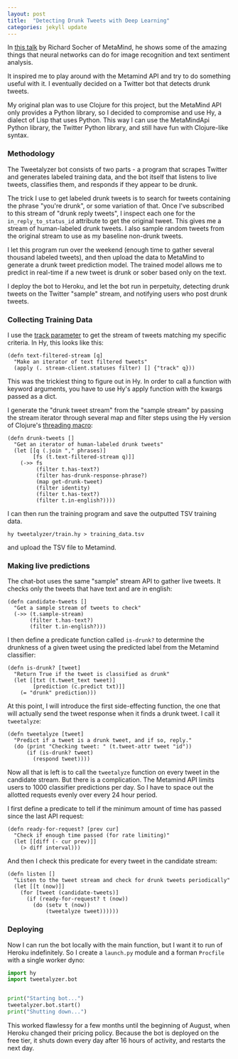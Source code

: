 ```yaml
---
layout: post
title:  "Detecting Drunk Tweets with Deep Learning"
categories: jekyll update
---
```


In [this talk][socher-talk] by Richard Socher of MetaMind, he shows some of the amazing things that neural networks can do for image recognition and text sentiment analysis.

It inspired me to play around with the Metamind API and try to do something useful with it. I eventually decided on a Twitter bot that detects drunk tweets.

My original plan was to use Clojure for this project, but the MetaMind API only provides a Python library, so I decided to compromise and use Hy, a dialect of Lisp that uses Python. This way I can use the MetaMindApi Python library, the Twitter Python library, and still have fun with Clojure-like syntax.

### Methodology

The Tweetalyzer bot consists of two parts - a program that scrapes Twitter and generates labeled training data, and the bot itself that listens to live tweets, classifies them, and responds if they appear to be drunk.

The trick I use to get labeled drunk tweets is to search for tweets containing the phrase "you're drunk", or some variation of that. Once I've subscribed to this stream of "drunk reply tweets", I inspect each one for the `in_reply_to_status_id` attribute to get the original tweet. This gives me a stream of human-labeled drunk tweets. I also sample random tweets from the original stream to use as my baseline non-drunk tweets.

I let this program run over the weekend (enough time to gather several thousand labeled tweets), and then upload the data to MetaMind to generate a drunk tweet prediction model. The trained model allows me to predict in real-time if a new tweet is drunk or sober based only on the text.

I deploy the bot to Heroku, and let the bot run in perpetuity, detecting drunk tweets on the Twitter "sample" stream, and notifying users who post drunk tweets.

### Collecting Training Data

I use the [track parameter][track-param] to get the stream of tweets matching my specific criteria. In Hy, this looks like this:

```hy
(defn text-filtered-stream [q]
  "Make an iterator of text filtered tweets"
  (apply (. stream-client.statuses filter) [] {"track" q}))
```

This was the trickiest thing to figure out in Hy. In order to call a function with keyword arguments, you have to use Hy's apply function with the kwargs passed as a dict.

I generate the "drunk tweet stream" from the "sample stream" by passing the stream iterator through several map and filter steps using the Hy version of Clojure's [threading macro][thread-last]:

```hy
(defn drunk-tweets []
  "Get an iterator of human-labeled drunk tweets"
  (let [[q (.join "," phrases)]
        [fs (t.text-filtered-stream q)]]
    (->> fs
         (filter t.has-text?)
         (filter has-drunk-response-phrase?)
         (map get-drunk-tweet)
         (filter identity)
         (filter t.has-text?)
         (filter t.in-english?))))
```

I can then run the training program and save the outputted TSV training data.

```
hy tweetalyzer/train.hy > training_data.tsv
```

and upload the TSV file to Metamind.

### Making live predictions

The chat-bot uses the same "sample" stream API to gather live tweets. It checks only the tweets that have text and are in english:

```hy
(defn candidate-tweets []
  "Get a sample stream of tweets to check"
  (->> (t.sample-stream)
       (filter t.has-text?)
       (filter t.in-english?)))
```

I then define a predicate function called `is-drunk?` to determine the drunkness of a given tweet using the predicted label from the Metamind classifier:

```hy
(defn is-drunk? [tweet]
  "Return True if the tweet is classified as drunk"
  (let [[txt (t.tweet_text tweet)]
        [prediction (c.predict txt)]]
    (= "drunk" prediction)))
```

At this point, I will introduce the first side-effecting function, the one that will actually send the tweet response when it finds a drunk tweet. I call it `tweetalyze`:

```hy
(defn tweetalyze [tweet]
  "Predict if a tweet is a drunk tweet, and if so, reply."
  (do (print "Checking tweet: " (t.tweet-attr tweet "id"))
      (if (is-drunk? tweet)
        (respond tweet))))
```

Now all that is left is to call the `tweetalyze` function on every tweet in the candidate stream. But there is a complication. The Metamind API limits users to 1000 classifier predictions per day. So I have to space out the allotted requests evenly over every 24 hour period.

I first define a predicate to tell if the minimum amount of time has passed since the last API request:

```hy
(defn ready-for-request? [prev cur]
  "Check if enough time passed (for rate limiting)"
  (let [[diff (- cur prev)]]
    (> diff interval)))
```

And then I check this predicate for every tweet in the candidate stream:

```hy
(defn listen []
  "Listen to the tweet stream and check for drunk tweets periodically"
  (let [[t (now)]]
    (for [tweet (candidate-tweets)]
      (if (ready-for-request? t (now))
        (do (setv t (now))
            (tweetalyze tweet))))))
```

### Deploying

Now I can run the bot locally with the main function, but I want it to run of Heroku indefinitely. So I create a `launch.py` module and a forman `Procfile` with a single worker dyno:

```python
import hy
import tweetalyzer.bot


print("Starting bot...")
tweetalyzer.bot.start()
print("Shutting down...")
```

This worked flawlessy for a few months until the beginning of August, when Heroku changed their pricing policy. Because the bot is deployed on the free tier, it shuts down every day after 16 hours of activity, and restarts the next day.


[socher-talk]:                      https://www.youtube.com/watch?v=tdLmf8t4oqM
[track-param]:                      https://dev.twitter.com/streaming/overview/request-parameters#track
[thread-last]:                      http://hy.readthedocs.org/en/latest/language/api.html#id3
